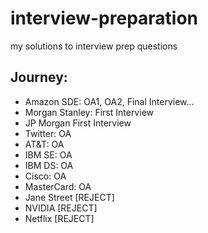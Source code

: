 # interview-preparation
my solutions to interview prep questions


## Journey:

- Amazon SDE: OA1, OA2, Final Interview...
- Morgan Stanley: First Interview
- JP Morgan First Interview
- Twitter: OA
- AT&T: OA
- IBM SE: OA
- IBM DS: OA
- Cisco: OA
- MasterCard: OA
- Jane Street [REJECT]
- NVIDIA [REJECT]
- Netflix [REJECT]
